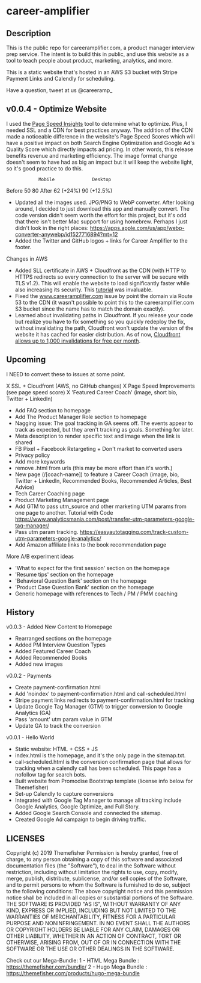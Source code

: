 # career-amplifier

## Description

This is the public repo for careeramplifier.com, a product manager interview prep service. The intent is to build this in public, and use this website as a tool to teach people about product, marketing, analytics, and more.

This is a static website that's hosted in an AWS S3 bucket with Stripe Payment Links and Calendly for scheduling. 

Have a question, tweet at us @careeramp_

## v0.0.4 - Optimize Website

I used the [Page Speed Insights](https://developers.google.com/speed/pagespeed/insights/) tool to determine what to optimize. Plus, I needed SSL and a CDN for best practices anyway. The addition of the CDN made a noticeable difference in the website's Page Speed Scores which will have a positive impact on both Search Engine Optimization and Google Ad's Quality Score which directly impacts ad pricing. In other words, this release benefits revenue and marketing efficiency. The image format change doesn't seem to have had as big an impact but it will keep the website light, so it's good practice to do this.
				
				Mobile 				Desktop
Before			50 					80
After			62 (+24%)			90 (+12.5%)

- Updated all the images used. JPG/PNG to WebP converter. After looking around, I decided to just download this app and manually convert. The code version didn't seem worth the effort for this project, but it's odd that there isn't better Mac support for using homebrew. Perhaps I just didn't look in the right places: https://apps.apple.com/us/app/webp-converter-anywebp/id1527716894?mt=12
- Added the Twitter and GitHub logos + links for Career Amplifier to the footer.

Changes in AWS
- Added SLL certificate in AWS + Cloudfront as the CDN (with HTTP to HTTPS redirects so every connection to the server will be secure with TLS v1.2). This will enable the website to load significantly faster while also increasing its security. This [tutorial](https://link.medium.com/nxCSUEwaSkb) was invaluable.
- Fixed the www.careeramplifier.com issue by point the domain via Route 53 to the CDN (it wasn't possible to point this to the careeramplifier.com S3 bucket since the name has to match the domain exactly).
- Learned about invalidating paths in Cloudfront. If you release your code but realize you have to fix something so you quickly redeploy the fix, without invalidating the path, Cloudfront won't update the version of the website it has cached for easier distribution. As of now, [Cloudfront allows up to 1,000 invalidations for free per month](https://docs.aws.amazon.com/AmazonCloudFront/latest/DeveloperGuide/Invalidation.html#PayingForInvalidation).

## Upcoming

I NEED to convert these to issues at some point.

X SSL + Cloudfront (AWS, no GitHub changes)
X Page Speed Improvements (see page speed score)
X 'Featured Career Coach' (image, short bio, Twitter + LinkedIn)
- Add FAQ section to homepage
- Add The Product Manager Role section to homepage
- Nagging issue: The goal tracking in GA seems off. The events appear to track as expected, but they aren't tracking as goals. Something for later.
- Meta description to render specific text and image when the link is shared
- FB Pixel + Facebook Retargeting + Don't market to converted users
- Privacy policy
- Add more keywords
- remove .html from urls (this may be more effort than it's worth.)
- New page (/[coach-name]) to feature a Career Coach (image, bio, Twitter + LinkedIn, Recommended Books, Recommended Articles, Best Advice)
- Tech Career Coaching page
- Product Marketing Management page
- Add GTM to pass utm_source and other marketing UTM params from one page to another. Tutorial with Code https://www.analyticsmania.com/post/transfer-utm-parameters-google-tag-manager/
- Pass utm param tracking. https://easyautotagging.com/track-custom-utm-parameters-google-analytics/
- Add Amazon affiliate links to the book recommendation page

More A/B experiment ideas
- 'What to expect for the first session' section on the homepage
- 'Resume tips' section on the homepage
- 'Behavioral Question Bank' section on the homepage
- 'Product Case Question Bank' section on the homepage
- Generic homepage with references to Tech / PM / PMM coaching

## History

v0.0.3 - Added New Content to Homepage

- Rearranged sections on the homepage
- Added PM Interview Question Types
- Added Featured Career Coach
- Added Recommended Books
- Added new images

v0.0.2 - Payments

- Create payment-confirmation.html
- Add 'noindex' to payment-confirmation.html and call-scheduled.html
- Stripe payment links redirects to payment-confirmation.html for tracking
- Update Google Tag Manager (GTM) to trigger conversion to Google Analytics (GA)
- Pass 'amount' utm param value in GTM
- Update GA to track the conversion

v0.0.1 - Hello World

- Static website: HTML + CSS + JS
- index.html is the homepage, and it's the only page in the sitemap.txt. 
- call-scheduled.html is the conversion confirmation page that allows for tracking when a calendly call has been scheduled. This page has a nofollow tag for search bots.
- Built website from Promodise Bootstrap template (license info below for Themefisher)
- Set-up Calendly to capture conversions
- Integrated with Google Tag Manager to manage all tracking include Google Analytics, Google Optimize, and Full Story.
- Added Google Search Console and connected the sitemap.
- Created Google Ad campaign to begin driving traffic.

## LICENSES

Copyright (c) 2019 Themefisher 
Permission is hereby granted, free of charge, to any person obtaining a copy of this software and associated documentation files (the "Software"), to deal in the Software without restriction, including without limitation the rights to use, copy, modify, merge, publish, distribute, sublicense, and/or sell copies of the Software, and to permit persons to whom the Software is furnished to do so, subject to the following conditions: The above copyright notice and this permission notice shall be included in all copies or substantial portions of the Software. THE SOFTWARE IS PROVIDED "AS IS", WITHOUT WARRANTY OF ANY KIND, EXPRESS OR IMPLIED, INCLUDING BUT NOT LIMITED TO THE WARRANTIES OF MERCHANTABILITY, FITNESS FOR A PARTICULAR PURPOSE AND NONINFRINGEMENT. IN NO EVENT SHALL THE AUTHORS OR COPYRIGHT HOLDERS BE LIABLE FOR ANY CLAIM, DAMAGES OR OTHER LIABILITY, WHETHER IN AN ACTION OF CONTRACT, TORT OR OTHERWISE, ARISING FROM, OUT OF OR IN CONNECTION WITH THE SOFTWARE OR THE USE OR OTHER DEALINGS IN THE SOFTWARE.

Check out our Mega-Bundle:
1 - HTML Mega Bundle : https://themefisher.com/bundle/
2 - Hugo Mega Bundle : https://themefisher.com/products/hugo-mega-bundle